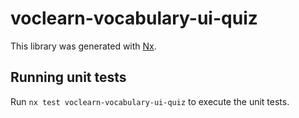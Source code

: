 # voclearn-vocabulary-ui-quiz

This library was generated with [Nx](https://nx.dev).

## Running unit tests

Run `nx test voclearn-vocabulary-ui-quiz` to execute the unit tests.
